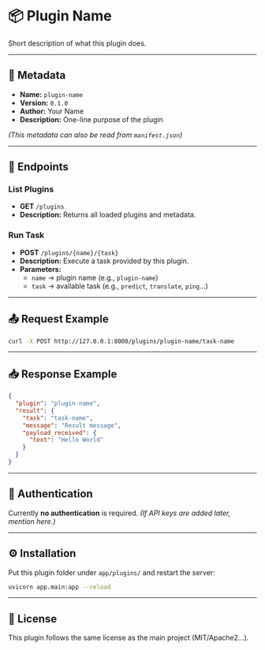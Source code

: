 # 📦 Plugin Name

Short description of what this plugin does.

---

## 📝 Metadata
- **Name:** `plugin-name`
- **Version:** `0.1.0`
- **Author:** Your Name
- **Description:** One-line purpose of the plugin

*(This metadata can also be read from `manifest.json`)*

---

## 🚀 Endpoints

### List Plugins
- **GET** `/plugins`
- **Description:** Returns all loaded plugins and metadata.

### Run Task
- **POST** `/plugins/{name}/{task}`
- **Description:** Execute a task provided by this plugin.
- **Parameters:**
  - `name` → plugin name (e.g., `plugin-name`)
  - `task` → available task (e.g., `predict`, `translate`, `ping`…)

---

## 📤 Request Example

```bash
curl -X POST http://127.0.0.1:8000/plugins/plugin-name/task-name      -H "Content-Type: application/json"      -d '{"text":"Hello World"}'
```

---

## 📥 Response Example

```json
{
  "plugin": "plugin-name",
  "result": {
    "task": "task-name",
    "message": "Result message",
    "payload_received": {
      "text": "Hello World"
    }
  }
}
```

---

## 🔑 Authentication
Currently **no authentication** is required.
*(If API keys are added later, mention here.)*

---

## ⚙️ Installation
Put this plugin folder under `app/plugins/` and restart the server:
```bash
uvicorn app.main:app --reload
```

---

## 📄 License
This plugin follows the same license as the main project (MIT/Apache2…).
